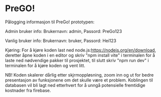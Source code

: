 # PreGO!

Pålogging informasjon til PreGo! prototypen:


Admin bruker info:
Brukernavn: admin,
Passord: PreGo123



Vanlig bruker info:
Brukernavn: bruker,
Passord: Hei123



Kjøring:
For å kjøre koden last ned node.js:https://nodejs.org/en/download, deretter åpne koden i en editor og skriv "npm install vite" i terminalen for å laste ned nødvendige pakker til prosjektet, til slutt skriv "npm run dev" i terminalen for å kjøre koden og vent litt.

NB! Koden skalerer dårlig etter skjrmoppløsning, zoom inn og ut for bedre presentasjon av funksjonene om det skulle være et problem. Koblingen til databasen vil bli lagt ned etterhvert for å unngå potensielle fremtidige kostnader fra firebase.


